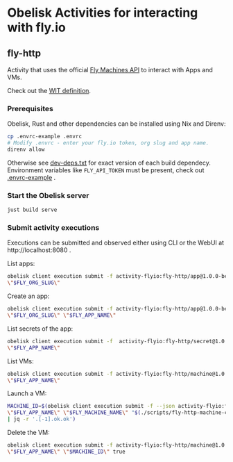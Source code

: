 # Obelisk Activities for interacting with fly.io

## fly-http
Activity that uses the official [Fly Machines API](https://fly.io/docs/machines/api/) to interact with Apps and VMs.

Check out the [WIT definition](fly-http/wit/activity-flyio_fly-http@1.0.0-beta/fly.wit).

### Prerequisites
Obelisk, Rust and other dependencies can be installed using Nix and Direnv:
```sh
cp .envrc-example .envrc
# Modify .envrc - enter your fly.io token, org slug and app name.
direnv allow
```
Otherwise see [dev-deps.txt](./dev-deps.txt) for exact version of each build dependecy. Environment variables
like `FLY_API_TOKEN` must be present, check out [.envrc-example](./.envrc-example) .

### Start the Obelisk server
```sh
just build serve
```

### Submit activity executions
Executions can be submitted and observed either using CLI or the WebUI at http://localhost:8080 .

List apps:
```sh
obelisk client execution submit -f activity-flyio:fly-http/app@1.0.0-beta.list -- \
\"$FLY_ORG_SLUG\"
```

Create an app:
```sh
obelisk client execution submit -f activity-flyio:fly-http/app@1.0.0-beta.put -- \
\"$FLY_ORG_SLUG\" \"$FLY_APP_NAME\"
```

List secrets of the app:
```sh
obelisk client execution submit -f  activity-flyio:fly-http/secret@1.0.0-beta.list -- \
\"$FLY_APP_NAME\"
```

List VMs:
```sh
obelisk client execution submit -f activity-flyio:fly-http/machine@1.0.0-beta.list -- \
\"$FLY_APP_NAME\"
```

Launch a VM:
```sh
MACHINE_ID=$(obelisk client execution submit -f --json activity-flyio:fly-http/machine@1.0.0-beta.create -- \
\"$FLY_APP_NAME\" \"$FLY_MACHINE_NAME\" "$(./scripts/fly-http-machine-config.json.sh)" \"$FLY_REGION\" \
| jq -r '.[-1].ok.ok')
```

Delete the VM:
```sh
obelisk client execution submit -f activity-flyio:fly-http/machine@1.0.0-beta.delete -- \
\"$FLY_APP_NAME\" \"$MACHINE_ID\" true
```
